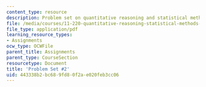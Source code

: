 ```yaml
---
content_type: resource
description: Problem set on quantitative reasoning and statistical methods.
file: /media/courses/11-220-quantitative-reasoning-statistical-methods-for-planners-i-spring-2009/443338b2bc689fd80f2ae020feb3cc06_MIT11_220s09_pset02.pdf
file_type: application/pdf
learning_resource_types:
- Assignments
ocw_type: OCWFile
parent_title: Assignments
parent_type: CourseSection
resourcetype: Document
title: 'Problem Set #2'
uid: 443338b2-bc68-9fd8-0f2a-e020feb3cc06
---
```

